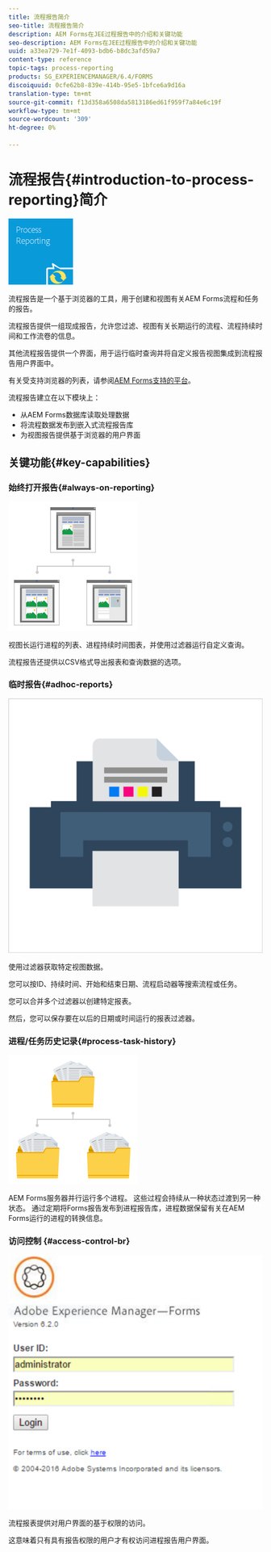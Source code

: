 ```yaml
---
title: 流程报告简介
seo-title: 流程报告简介
description: AEM Forms在JEE过程报告中的介绍和关键功能
seo-description: AEM Forms在JEE过程报告中的介绍和关键功能
uuid: a33ea729-7e1f-4093-bdb6-b8dc3afd59a7
content-type: reference
topic-tags: process-reporting
products: SG_EXPERIENCEMANAGER/6.4/FORMS
discoiquuid: 0cfe62b8-839e-414b-95e5-1bfce6a9d16a
translation-type: tm+mt
source-git-commit: f13d358a6508da5813186ed61f959f7a84e6c19f
workflow-type: tm+mt
source-wordcount: '309'
ht-degree: 0%

---
```



# 流程报告{#introduction-to-process-reporting}简介

![过程报告](assets/process-reporting.png)

流程报告是一个基于浏览器的工具，用于创建和视图有关AEM Forms流程和任务的报告。

流程报告提供一组现成报告，允许您过滤、视图有关长期运行的流程、流程持续时间和工作流卷的信息。

其他流程报告提供一个界面，用于运行临时查询并将自定义报告视图集成到流程报告用户界面中。

有关受支持浏览器的列表，请参阅[AEM Forms支持的平台](/help/forms/using/aem-forms-jee-supported-platforms.md)。

流程报告建立在以下模块上：

* 从AEM Forms数据库读取处理数据
* 将流程数据发布到嵌入式流程报告库
* 为视图报告提供基于浏览器的用户界面

## 关键功能{#key-capabilities}

### 始终打开报告{#always-on-reporting}

![站点管理](assets/site-management.png)

视图长运行进程的列表、进程持续时间图表，并使用过滤器运行自定义查询。

流程报告还提供以CSV格式导出报表和查询数据的选项。

### 临时报告{#adhoc-reports}

![打印和颜色](assets/print-&-colour.png)

使用过滤器获取特定视图数据。

您可以按ID、持续时间、开始和结束日期、流程启动器等搜索流程或任务。

您可以合并多个过滤器以创建特定报表。

然后，您可以保存要在以后的日期或时间运行的报表过滤器。

### 进程/任务历史记录{#process-task-history}

![文件管理](assets/file-management.png)

AEM Forms服务器并行运行多个进程。 这些过程会持续从一种状态过渡到另一种状态。 通过定期将Forms报告发布到进程报告库，进程数据保留有关在AEM Forms运行的进程的转换信息。

### 访问控制 {#access-control-br}

![未命名](assets/untitled.png)

流程报表提供对用户界面的基于权限的访问。

这意味着只有具有报告权限的用户才有权访问进程报告用户界面。


